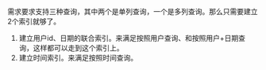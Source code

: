 需求要求支持三种查询，其中两个是单列查询，一个是多列查询。那么只需要建立2个索引就够了。
1. 建立用户id、日期的联合索引。来满足按照用户查询、和按照用户+日期查询，这样都可以走到这个索引上。
2. 建立时间索引。来满足按照时间查询。